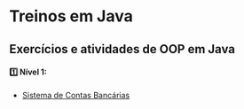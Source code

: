 # Treinos em Java

## Exercícios e atividades de OOP em Java

#### :one: Nível 1:

- [Sistema de Contas Bancárias](https://github.com/larifar/treinos_Java/tree/main/contabancaria)
